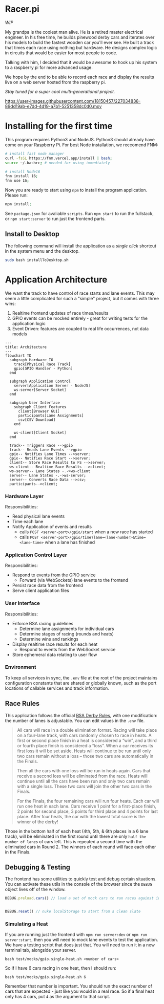 # Racer.pi

_WIP_

My grandpa is the coolest man alive. He is a retired master electrical engineer. In his free time, he builds pinewood derby cars and iterates over his models to build the fastest wooden car you'll ever see. He built a track that times each race using nothing but hardware. He designs complex logic in circuits that would be easier for most people to code.

Talking with him, I decided that it would be awesome to hook up his system to a raspberry pi for more advanced usage.

We hope by the end to be able to record each race and display the results live on a web server hosted from the raspberry pi.

_Stay tuned for a super cool multi-generational project._


https://user-images.githubusercontent.com/18150457/227034838-89dd19ab-e7dd-4d19-a7b1-5251358dc0d0.mov

# Installing for the first time
This program requires Python3 and NodeJS. Python3 should already have come on your Raspberry Pi. For best Node installation, we reccomend FNM:

```sh
# install fast node manager
curl -fsSL https://fnm.vercel.app/install | bash;
source ~/.bashrc; # needed for using immediately 

# install Node16
fnm install 16;
fnm use 16;
```

Now you are ready to start using `npm` to install the program application. Please run:

```sh
npm install;
```

See `package.json` for avaliable `scripts`. Run `npm start` to run the fullstack, or `npm start:server` to run just the frontend parts.

## Install to Desktop

The following command will install the application as a _single click_ shortcut in the system menu and the desktop.

```sh
sudo bash installToDesktop.sh
```

# Application Architecture

We want the track to have control of race starts and lane events. This may seem a little complicated for such a "simple" project, but it comes with three wins:
1. Realtime frontend updates of race times/results
2. GPIO events can be mocked entirely - great for writing tests for the application logic
3. Event Driven: features are coupled to real life occurrences, not data models

<!-- Please view this maarkup with a Mermaid renderer (built into GitHub, or with VS Code + Mermaid Preview extentsion) -->

```mermaid
---
title: Architecture
---
flowchart TD
  subgraph Hardware IO
    track[Physical Race Track]
    gpio[GPIO Handler - Python]
  end

  subgraph Application Control
    server[Application Server - NodeJS]
    ws-server[Server Socket]
  end

  subgraph User Interface
    subgraph Client Features
      client[Browser GUI]
      participants[Lane Assignments]
      csv[CSV Download]
    end

    ws-client[Client Socket]
  end

  track-- Triggers Race -->gpio
  track-- Reads Lane Events -->gpio
  gpio-- Notifies Lane Times -->server;
  gpio-- Notifies Race Start -->server;
  client-- Store Race Results to FS -->server;
  ws-client-- Realtime Race Results -->client;
  ws-server-- Lane States -.->ws-client
  server-- Lane States -.->ws-server;
  server-- Converts Race Data -->csv;
  participants-->client;
```

### Hardware Layer
Responsibilities:
- Read physical lane events
- Time each lane
- Notify Application of events and results
  - calls `POST <server-port>/gpio/start` when a new race has started
  - calls `POST <server-port>/gpio/time?lane=<lane-number>&time=<lane-time>` when a lane has finished

### Application Control Layer
Responsibilities:
- Respond to events from the GPIO service
  - Forward (via WebSockets) lane events to the frontend
- Persist race data from the frontend
- Serve client application files

### User Interface
Responsibilities:
- Enforce BSA racing guidelines
  - Determine lane assignments for individual cars
  - Determine stages of racing (rounds and heats) 
  - Determine wins and rankings
- Display realtime race results for each heat
  - Respond to events from the WebSocket service
- Store ephemeral data relating to user flow


### Environment
To keep all services in sync, the `.env` file at the root of the project maintains configuration constants that are shared or globally known, such as the port locations of callable services and track information.

## Race Rules

This application follows the official [BSA Derby Rules](https://scoutingevent.com/Download/16069695/OR/2021_Monon_Pinewood_Derby_Rules.pdf), with one modification: the number of lanes is adjustable. You can edit values in the `.env` file.

> All cars will race in a double elimination format. Racing will take place on a four-lane track, with cars randomly chosen to race in heats. A first or second place finish in a heat is considered a “win”, and a third or fourth place finish is considered a “loss”. When a car receives its first loss it will be set aside. Heats will continue to be run until only two cars remain without a loss – those two cars are automatically in the Finals.
>
> Then all the cars with one loss will be run in heats again. Cars that receive a second
loss will be eliminated from the race. Heats will continue until all the cars have been run
and only two cars remain with a single loss. These two cars will join the other two cars
in the Finals.
> 
> For the Finals, the four remaining cars will run four heats. Each car will run one heat in
each lane. Cars receive 1 point for a first-place finish, 2 points for second place, 3
points for third place and 4 points for last place. After four heats, the car with the lowest
total score is the winner of the derby!

Those in the bottom half of each heat (4th, 5th, & 6th places in a 6 lane track), will be eliminated in the first round until there are only `half the number of lanes` of cars left. This is repeated a second time with the eliminated cars in Round 2. The winners of each round will face each other in the Finals.

## Debugging & Testing

The frontend has some utilities to quickly test and debug certain situations. You can activate these utils in the console of the browser since the `DEBUG` object lives off of the window.

```js
DEBUG.preload.cars() // load a set of mock cars to run races against into the browsers localStorage


DEBUG.reset() // nuke localStorage to start from a clean slate
```

### Simulating a Heat

If you are running just the frontend with `npm run server:dev` or `npm run server:start`, then you will need to mock lane events to test the application. We have a testing script that does just that. You will need to run it in a new terminal tab, alongside your server.

```
bash test/mocks/gpio.single-heat.sh <number of cars>
```

So if I have 6 cars racing in one heat, then I should run:

```
bash test/mocks/gpio.single-heat.sh 6
```

Remember that number is important. You should run the exact number of cars that are expected - just like you would in a real race. So if a final heat only has 4 cars, put `4` as the argument to that script.
